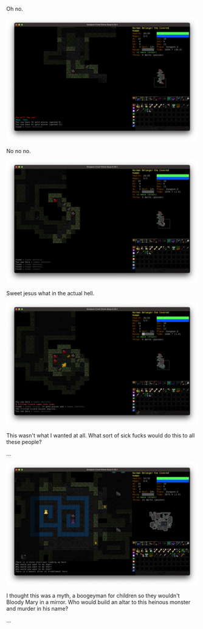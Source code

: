 Oh no.

![Uh Oh](images/Screenshot%202023-01-28%20at%208.41.32%20PM.png)

No no no.

![No no no](images/Screenshot%202023-01-28%20at%208.42.31%20PM.png)

Sweet jesus what in the actual hell.

![corpses everywhere](images/Screenshot%202023-01-28%20at%208.42.49%20PM.png)

This wasn't what I wanted at all. What sort of sick fucks would do this to all these people?

...

![undeath altar](images/Screenshot%202023-01-28%20at%209.27.02%20PM.png)

I thought this was a myth, a boogeyman for children so they wouldn't Bloody Mary in a mirror. Who would build an altar to this heinous monster and murder in his name?

...
